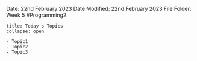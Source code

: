 Date: 22nd February 2023
Date Modified: 22nd February 2023
File Folder: Week 5
#Programming2 

```ad-abstract
title: Today's Topics
collapse: open

- Topic1
- Topic2
- Topic3

```


